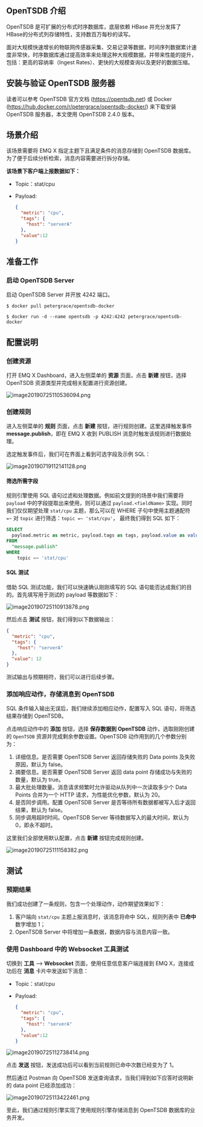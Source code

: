 ## OpenTSDB 介绍

OpenTSDB 是可扩展的分布式时序数据库，底层依赖 HBase 并充分发挥了HBase的分布式列存储特性，支持数百万每秒的读写。

面对大规模快速增长的物联网传感器采集、交易记录等数据，时间序列数据累计速度非常快，时序数据库通过提高效率来处理这种大规模数据，并带来性能的提升，包括：更高的容纳率（Ingest Rates）、更快的大规模查询以及更好的数据压缩。



## 安装与验证 OpenTSDB 服务器

读者可以参考 OpenTSDB 官方文档 (https://opentsdb.net) 或 Docker (https://hub.docker.com/r/petergrace/opentsdb-docker/)  来下载安装 OpenTSDB 服务器，本文使用 OpenTSDB 2.4.0 版本。



## 场景介绍

该场景需要将 EMQ X 指定主题下且满足条件的消息存储到 OpenTSDB 数据库。为了便于后续分析检索，消息内容需要进行拆分存储。

**该场景下客户端上报数据如下：**

- Topic：stat/cpu

- Payload:

  ```json
  {
    "metric": "cpu",
    "tags": {
      "host": "serverA"
    },
    "value":12
  }
  ```



## 准备工作

### 启动 OpenTSDB Server

启动 OpenTSDB Server 并开放 4242 端口。

```shell
$ docker pull petergrace/opentsdb-docker

$ docker run -d --name opentsdb -p 4242:4242 petergrace/opentsdb-docker
```



## 配置说明

### 创建资源

打开 EMQ X Dashboard，进入左侧菜单的 **资源** 页面，点击 **新建** 按钮，选择 OpenTSDB 资源类型并完成相关配置进行资源创建。

![image20190725110536094.png](https://static.emqx.net/images/b73349ea68ae04ebc090b9128d75dc5c.png)

### 创建规则

进入左侧菜单的 **规则** 页面，点击 **新建** 按钮，进行规则创建。这里选择触发事件 **message.publish**，即在 EMQ X 收到 PUBLISH 消息时触发该规则进行数据处理。

选定触发事件后，我们可在界面上看到可选字段及示例 SQL：

![image20190719112141128.png](https://static.emqx.net/images/e52941d185211d7177010bc67a9d75ea.png)



#### 筛选所需字段

规则引擎使用 SQL 语句过滤和处理数据。例如前文提到的场景中我们需要将 ``payload`` 中的字段提取出来使用，则可以通过 `payload.<fieldName>` 实现。同时我们仅仅期望处理 `stat/cpu` 主题，那么可以在 WHERE 子句中使用主题通配符 `=~` 对 `topic` 进行筛选：`topic =~ 'stat/cpu'`， 最终我们得到 SQL 如下：

```sql
SELECT
  payload.metric as metric, payload.tags as tags, payload.value as value
FROM
  "message.publish"
WHERE
	topic =~ 'stat/cpu'
```



#### SQL 测试

借助 SQL 测试功能，我们可以快速确认刚刚填写的 SQL 语句能否达成我们的目的。首先填写用于测试的 payload 等数据如下：

![image20190725110913878.png](https://static.emqx.net/images/2a6542bfb91c3d8a5a9d38707c465e29.png)

然后点击 **测试** 按钮，我们得到以下数据输出：

```json
{
  "metric": "cpu",
  "tags": {
    "host": "serverA"
  },
  "value": 12
}
```

测试输出与预期相符，我们可以进行后续步骤。



### 添加响应动作，存储消息到 OpenTSDB

SQL 条件输入输出无误后，我们继续添加相应动作，配置写入 SQL 语句，将筛选结果存储到 OpenTSDB。

点击响应动作中的 **添加** 按钮，选择 **保存数据到 OpenTSDB** 动作，选取刚刚创建的 `OpenTSDB` 资源并完成剩余参数设置。OpenTSDB 动作用到的几个参数分别为：

1. 详细信息。是否需要 OpenTSDB Server 返回存储失败的 Data points 及失败原因，默认为 false。
2. 摘要信息。是否需要 OpenTSDB Server 返回 data point 存储成功与失败的数量，默认为 true。
3. 最大批处理数量。消息请求频繁时允许驱动从队列中一次读取多少个 Data Points 合并为一个 HTTP 请求，为性能优化参数，默认为 20。
4. 是否同步调用。配置 OpenTSDB Server 是否等待所有数据都被写入后才返回结果，默认为 false。
5. 同步调用超时时间。OpenTSDB Server 等待数据写入的最大时间，默认为 0，即永不超时。

这里我们全部使用默认配置，点击 **新建** 按钮完成规则创建。

![image20190725111158382.png](https://static.emqx.net/images/2ebda32b1e3f02ada48d0ad985938214.png)



## 测试

### 预期结果

我们成功创建了一条规则，包含一个处理动作，动作期望效果如下：

1. 客户端向 `stat/cpu` 主题上报消息时，该消息将命中 SQL，规则列表中 **已命中** 数字增加 1；
2. OpenTSDB Server 中将增加一条数据，数据内容与消息内容一致。



### 使用 Dashboard 中的 Websocket 工具测试

切换到 **工具** --> **Websocket** 页面，使用任意信息客户端连接到 EMQ X，连接成功后在 **消息** 卡片中发送如下消息：

- Topic：stat/cpu

- Payload:

  ```json
  {
    "metric": "cpu",
    "tags": {
      "host": "serverA"
    },
    "value":12
  }
  ```
![image20190725112738414.png](https://static.emqx.net/images/367befbc4efc6dd4b92e217251cab020.png)

点击 **发送** 按钮，发送成功后可以看到当前规则已命中次数已经变为了 1。

然后通过 Postman 向 OpenTSDB 发送查询请求，当我们得到如下应答时说明新的 data point 已经添加成功：

![image20190725113422461.png](https://static.emqx.net/images/db95b74238f0f2c2e2fadb23ac33aaf0.png)

至此，我们通过规则引擎实现了使用规则引擎存储消息到 OpenTSDB 数据库的业务开发。


